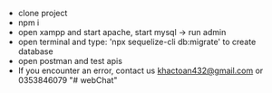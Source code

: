 <!-- @format -->

- clone project
- npm i
- open xampp and start apache, start mysql -> run admin
- open terminal and type: 'npx sequelize-cli db:migrate' to create database
- open postman and test apis
- If you encounter an error, contact us khactoan432@gmail.com or 0353846079
"# webChat" 
